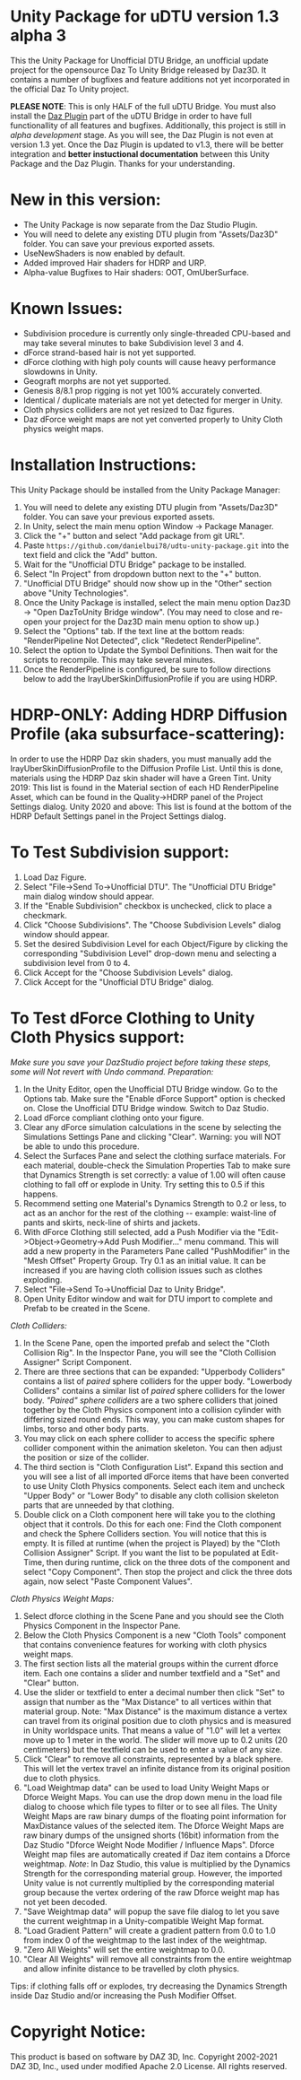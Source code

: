 Unity Package for uDTU version 1.3 alpha 3
====================


This the Unity Package for Unofficial DTU Bridge, an unofficial update project for the opensource Daz To Unity Bridge released by Daz3D.  It contains a number of bugfixes and feature additions not yet incorporated in the official Daz To Unity project.

**PLEASE NOTE**: This is only HALF of the full uDTU Bridge.  You must also install the [Daz Plugin](https://github.com/danielbui78/UDTU) part of the uDTU Bridge in order to have full functionallity of all features and bugfixes.  Additionally, this project is still in _alpha development_ stage.  As you will see, the Daz Plugin is not even at version 1.3 yet.  Once the Daz Plugin is updated to v1.3, there will be better integration and **better instuctional documentation** between this Unity Package and the Daz Plugin.  Thanks for your understanding.

New in this version:
====================
- The Unity Package is now separate from the Daz Studio Plugin.
- You will need to delete any existing DTU plugin from "Assets/Daz3D" folder.  You can save your previous exported assets.
- UseNewShaders is now enabled by default.
- Added improved Hair shaders for HDRP and URP.
- Alpha-value Bugfixes to Hair shaders: OOT, OmUberSurface.


Known Issues:
=============
- Subdivision procedure is currently only single-threaded CPU-based and may take several minutes to bake Subdivision level 3 and 4.
- dForce strand-based hair is not yet supported.
- dForce clothing with high poly counts will cause heavy performance slowdowns in Unity.
- Geograft morphs are not yet supported.
- Genesis 8/8.1 prop rigging is not yet 100% accurately converted.
- Identical / duplicate materials are not yet detected for merger in Unity.
- Cloth physics colliders are not yet resized to Daz figures.
- Daz dForce weight maps are not yet converted properly to Unity Cloth physics weight maps.


Installation Instructions:
==========================
This Unity Package should be installed from the Unity Package Manager:
1. You will need to delete any existing DTU plugin from "Assets/Daz3D" folder.  You can save your previous exported assets.
2. In Unity, select the main menu option Window -> Package Manager.
3. Click the "+" button and select "Add package from git URL".
4. Paste `https://github.com/danielbui78/udtu-unity-package.git` into the text field and click the "Add" button.
5. Wait for the "Unofficial DTU Bridge" package to be installed.
6. Select "In Project" from dropdown button next to the "+" button.
7. "Unofficial DTU Bridge" should now show up in the "Other" section above "Unity Technologies".
8. Once the Unity Package is installed, select the main menu option Daz3D -> "Open DazToUnity Bridge window". (You may need to close and re-open your project for the Daz3D main menu option to show up.)
9. Select the "Options" tab. If the text line at the bottom reads: "RenderPipeline Not Detected", click "Redetect RenderPipeline".
10. Select the option to Update the Symbol Definitions.  Then wait for the scripts to recompile.  This may take several minutes.
11. Once the RenderPipeline is configured, be sure to follow directions below to add the IrayUberSkinDiffusionProfile if you are using HDRP.


HDRP-ONLY: Adding HDRP Diffusion Profile (aka subsurface-scattering):
==========================
In order to use the HDRP Daz skin shaders, you must manually add the IrayUberSkinDiffusionProfile to the Diffusion Profile List.  Until this is done, materials using the HDRP Daz skin shader will have a Green Tint.
Unity 2019: This list is found in the Material section of each HD RenderPipeline Asset, which can be found in the Quality->HDRP panel of the Project Settings dialog.
Unity 2020 and above: This list is found at the bottom of the HDRP Default Settings panel in the Project Settings dialog.



To Test Subdivision support:
=========================
1. Load Daz Figure.
2. Select "File->Send To->Unofficial DTU".  The "Unofficial DTU Bridge" main dialog window should appear.
3. If the "Enable Subdivision" checkbox is unchecked, click to place a checkmark.
4. Click "Choose Subdivisions". The "Choose Subdivision Levels" dialog window should appear.
5. Set the desired Subdivision Level for each Object/Figure by clicking the corresponding "Subdivision Level" drop-down menu and selecting a subdivision level from 0 to 4.
6. Click Accept for the "Choose Subdivision Levels" dialog.
7. Click Accept for the "Unofficial DTU Bridge" dialog.


To Test dForce Clothing to Unity Cloth Physics support:
=======================================================
*Make sure you save your DazStudio project before taking these steps, some will Not revert with Undo command.*
*Preparation:*
1. In the Unity Editor, open the Unofficial DTU Bridge window.  Go to the Options tab.  Make sure the "Enable dForce Support" option is checked on.  Close the Unofficial DTU Bridge window.  Switch to Daz Studio.
2. Load dForce compliant clothing onto your figure.
3. Clear any dForce simulation calculations in the scene by selecting the Simulations Settings Pane and clicking "Clear".  Warning: you will NOT be able to undo this procedure.
4. Select the Surfaces Pane and select the clothing surface materials.  For each material, double-check the Simulation Properties Tab to make sure that Dynamics Strength is set correctly: a value of 1.00 will often cause clothing to fall off or explode in Unity.  Try setting this to 0.5 if this happens.
5. Recommend setting one Material's Dynamics Strength to 0.2 or less, to act as an anchor for the rest of the clothing -- example: waist-line of pants and skirts, neck-line of shirts and jackets.
6. With dForce Clothing still selected, add a Push Modifier via the "Edit->Object->Geometry->Add Push Modifier..." menu command.  This will add a new property in the Parameters Pane called "PushModifier" in the "Mesh Offset" Property Group.  Try 0.1 as an initial value.  It can be increased if you are having cloth collision issues such as clothes exploding.
7. Select "File->Send To->Unofficial Daz to Unity Bridge".
8. Open Unity Editor window and wait for DTU import to complete and Prefab to be created in the Scene.

*Cloth Colliders:*
1. In the Scene Pane, open the imported prefab and select the "Cloth Collision Rig".  In the Inspector Pane, you will see the "Cloth Collision Assigner" Script Component.
2. There are three sections that can be expanded: "Upperbody Colliders" contains a list of *paired* sphere colliders for the upper body.  "Lowerbody Colliders" contains a similar list of *paired* sphere colliders for the lower body.  *"Paired" sphere colliders* are a two sphere colliders that joined together by the Cloth Physics component into a collision cylinder with differing sized round ends.  This way, you can make custom shapes for limbs, torso and other body parts.
3. You may click on each sphere collider to access the specific sphere collider component within the animation skeleton.  You can then adjust the position or size of the collider.
4. The third section is "Cloth Configuration List".  Expand this section and you will see a list of all imported dForce items that have been converted to use Unity Cloth Physics components.  Select each item and uncheck "Upper Body" or "Lower Body" to disable any cloth collision skeleton parts that are unneeded by that clothing.
5. Double click on a Cloth component here will take you to the clothing object that it controls.  Do this for each one: Find the Cloth component and check the Sphere Colliders section.  You will notice that this is empty.  It is filled at runtime (when the project is Played) by the "Cloth Collision Assigner" Script.  If you want the list to be populated at Edit-Time, then during runtime, click on the three dots of the component and select "Copy Component".  Then stop the project and click the three dots again, now select "Paste Component Values".

*Cloth Physics Weight Maps:*
1. Select dforce clothing in the Scene Pane and you should see the Cloth Physics Component in the Inspector Pane.
2. Below the Cloth Physics Component is a new "Cloth Tools" component that contains convenience features for working with cloth physics weight maps.
3. The first section lists all the material groups within the current dforce item.  Each one contains a slider and number textfield and a "Set" and "Clear" button.
4. Use the slider or textfield to enter a decimal number then click "Set" to assign that number as the "Max Distance" to all vertices within that material group.  Note: "Max Distance" is the maximum distance a vertex can travel from its original position due to cloth physics and is measured in Unity worldspace units.  That means a value of "1.0" will let a vertex move up to 1 meter in the world.  The slider will move up to 0.2 units (20 centimeters) but the textfield can be used to enter a value of any size.
5. Click "Clear" to remove all constraints, represented by a black sphere.  This will let the vertex travel an infinite distance from its original position due to cloth physics.
6. "Load Weightmap data" can be used to load Unity Weight Maps or Dforce Weight Maps.  You can use the drop down menu in the load file dialog to choose which file types to filter or to see all files.  The Unity Weight Maps are raw binary dumps of the floating point information for MaxDistance values of the selected item.  The Dforce Weight Maps are raw binary dumps of the unsigned shorts (16bit) information from the Daz Studio "Dforce Weight Node Modifier / Influence Maps".  Dforce Weight map files are automatically created if Daz item contains a Dforce weightmap.
*Note*: In Daz Studio, this value is multiplied by the Dynamics Strength for the corresponding material group.  However, the imported Unity value is not currently multiplied by the corresponding material group because the vertex ordering of the raw Dforce weight map has not yet been decoded.
7. "Save Weightmap data" will popup the save file dialog to let you save the current weightmap in a Unity-compatible Weight Map format.
8. "Load Gradient Pattern" will create a gradient pattern from 0.0 to 1.0 from index 0 of the weightmap to the last index of the weightmap.
9. "Zero All Weights" will set the entire weightmap to 0.0.
10. "Clear All Weights" will remove all constraints from the entire weightmap and allow infinite distance to be travelled by cloth physics.

Tips: if clothing falls off or explodes, try decreasing the Dynamics Strength inside Daz Studio and/or increasing the Push Modifier Offset.


Copyright Notice:
==========
This product is based on software by DAZ 3D, Inc. Copyright 2002-2021 DAZ 3D, Inc., used under modified Apache 2.0 License.  All rights reserved.
